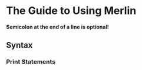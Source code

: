 # The Guide to Using Merlin

<b>Semicolon at the end of a line is optional!</b>

## Syntax

### Print Statements


